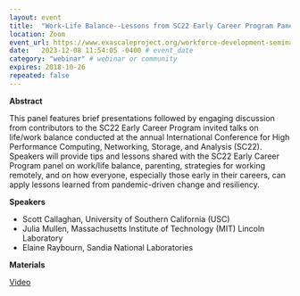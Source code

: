 ```yaml
---
layout: event
title:  "Work-Life Balance--Lessons from SC22 Early Career Program Panelists"
location: Zoom
event_url: https://www.exascaleproject.org/workforce-development-seminar-series/ # optional
date:   2023-12-08 11:54:05 -0400 # event_date
category: "webinar" # webinar or community
expires: 2018-10-26
repeated: false
---
```



**Abstract**

This panel features brief presentations followed by engaging discussion from contributors to the SC22 Early Career Program invited talks on life/work balance conducted at the annual International Conference for High Performance Computing, Networking, Storage, and Analysis (SC22). Speakers will provide tips and lessons shared with the SC22 Early Career Program panel on work/life balance, parenting, strategies for working remotely, and on how everyone, especially those early in their careers, can apply lessons learned from pandemic-driven change and resiliency.

**Speakers**

* Scott Callaghan, University of Southern California (USC)
* Julia Mullen, Massachusetts Institute of Technology (MIT) Lincoln Laboratory
* Elaine Raybourn, Sandia National Laboratories

**Materials**

[Video](https://www.youtube.com/watch?v=eqM9mli-Ko0)
